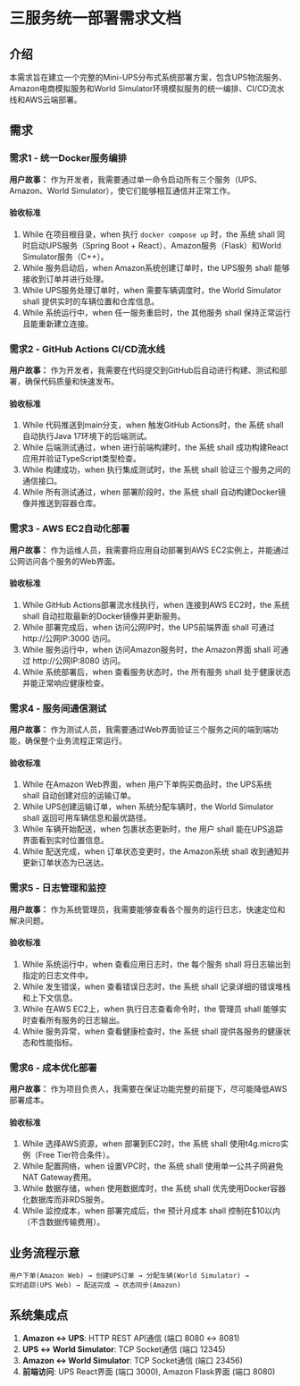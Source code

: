# 三服务统一部署需求文档

## 介绍

本需求旨在建立一个完整的Mini-UPS分布式系统部署方案，包含UPS物流服务、Amazon电商模拟服务和World Simulator环境模拟服务的统一编排、CI/CD流水线和AWS云端部署。

## 需求

### 需求1 - 统一Docker服务编排

**用户故事：** 作为开发者，我需要通过单一命令启动所有三个服务（UPS、Amazon、World Simulator），使它们能够相互通信并正常工作。

#### 验收标准

1. While 在项目根目录，when 执行 `docker compose up` 时，the 系统 shall 同时启动UPS服务（Spring Boot + React）、Amazon服务（Flask）和World Simulator服务（C++）。
2. While 服务启动后，when Amazon系统创建订单时，the UPS服务 shall 能够接收到订单并进行处理。  
3. While UPS服务处理订单时，when 需要车辆调度时，the World Simulator shall 提供实时的车辆位置和仓库信息。
4. While 系统运行中，when 任一服务重启时，the 其他服务 shall 保持正常运行且能重新建立连接。

### 需求2 - GitHub Actions CI/CD流水线

**用户故事：** 作为开发者，我需要在代码提交到GitHub后自动进行构建、测试和部署，确保代码质量和快速发布。

#### 验收标准

1. While 代码推送到main分支，when 触发GitHub Actions时，the 系统 shall 自动执行Java 17环境下的后端测试。
2. While 后端测试通过，when 进行前端构建时，the 系统 shall 成功构建React应用并验证TypeScript类型检查。
3. While 构建成功，when 执行集成测试时，the 系统 shall 验证三个服务之间的通信接口。
4. While 所有测试通过，when 部署阶段时，the 系统 shall 自动构建Docker镜像并推送到容器仓库。

### 需求3 - AWS EC2自动化部署

**用户故事：** 作为运维人员，我需要将应用自动部署到AWS EC2实例上，并能通过公网访问各个服务的Web界面。

#### 验收标准

1. While GitHub Actions部署流水线执行，when 连接到AWS EC2时，the 系统 shall 自动拉取最新的Docker镜像并更新服务。
2. While 部署完成后，when 访问公网IP时，the UPS前端界面 shall 可通过 http://公网IP:3000 访问。
3. While 服务运行中，when 访问Amazon服务时，the Amazon界面 shall 可通过 http://公网IP:8080 访问。
4. While 系统部署后，when 查看服务状态时，the 所有服务 shall 处于健康状态并能正常响应健康检查。

### 需求4 - 服务间通信测试

**用户故事：** 作为测试人员，我需要通过Web界面验证三个服务之间的端到端功能，确保整个业务流程正常运行。

#### 验收标准

1. While 在Amazon Web界面，when 用户下单购买商品时，the UPS系统 shall 自动创建对应的运输订单。
2. While UPS创建运输订单，when 系统分配车辆时，the World Simulator shall 返回可用车辆信息和最优路径。
3. While 车辆开始配送，when 包裹状态更新时，the 用户 shall 能在UPS追踪界面看到实时位置信息。
4. While 配送完成，when 订单状态变更时，the Amazon系统 shall 收到通知并更新订单状态为已送达。

### 需求5 - 日志管理和监控

**用户故事：** 作为系统管理员，我需要能够查看各个服务的运行日志，快速定位和解决问题。

#### 验收标准

1. While 系统运行中，when 查看应用日志时，the 每个服务 shall 将日志输出到指定的日志文件中。
2. While 发生错误，when 查看错误日志时，the 系统 shall 记录详细的错误堆栈和上下文信息。
3. While 在AWS EC2上，when 执行日志查看命令时，the 管理员 shall 能够实时查看所有服务的日志输出。
4. While 服务异常，when 查看健康检查时，the 系统 shall 提供各服务的健康状态和性能指标。

### 需求6 - 成本优化部署

**用户故事：** 作为项目负责人，我需要在保证功能完整的前提下，尽可能降低AWS部署成本。

#### 验收标准

1. While 选择AWS资源，when 部署到EC2时，the 系统 shall 使用t4g.micro实例（Free Tier符合条件）。
2. While 配置网络，when 设置VPC时，the 系统 shall 使用单一公共子网避免NAT Gateway费用。
3. While 数据存储，when 使用数据库时，the 系统 shall 优先使用Docker容器化数据库而非RDS服务。
4. While 监控成本，when 部署完成后，the 预计月成本 shall 控制在$10以内（不含数据传输费用）。

## 业务流程示意

```
用户下单(Amazon Web) → 创建UPS订单 → 分配车辆(World Simulator) → 
实时追踪(UPS Web) → 配送完成 → 状态同步(Amazon)
```

## 系统集成点

1. **Amazon ↔ UPS**: HTTP REST API通信 (端口 8080 ↔ 8081)
2. **UPS ↔ World Simulator**: TCP Socket通信 (端口 12345)  
3. **Amazon ↔ World Simulator**: TCP Socket通信 (端口 23456)
4. **前端访问**: UPS React界面 (端口 3000), Amazon Flask界面 (端口 8080)